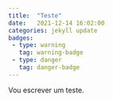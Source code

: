 ```yaml
---
title:  "Teste"
date:   2021-12-14 16:02:00
categories: jekyll update
badges:
 - type: warning
   tag: warning-badge
 - type: danger
   tag: danger-badge
---
```


Vou escrever um teste.